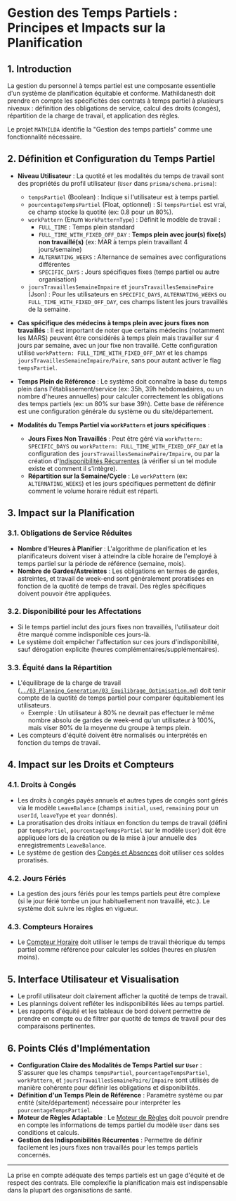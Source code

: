 # Gestion des Temps Partiels : Principes et Impacts sur la Planification

## 1. Introduction

La gestion du personnel à temps partiel est une composante essentielle d'un système de planification équitable et conforme. Mathildanesth doit prendre en compte les spécificités des contrats à temps partiel à plusieurs niveaux : définition des obligations de service, calcul des droits (congés), répartition de la charge de travail, et application des règles.

Le projet `MATHILDA` identifie la "Gestion des temps partiels" comme une fonctionnalité nécessaire.

## 2. Définition et Configuration du Temps Partiel

- **Niveau Utilisateur** : La quotité et les modalités du temps de travail sont des propriétés du profil utilisateur (`User` dans `prisma/schema.prisma`):
  - `tempsPartiel` (Boolean) : Indique si l'utilisateur est à temps partiel.
  - `pourcentageTempsPartiel` (Float, optionnel) : Si `tempsPartiel` est vrai, ce champ stocke la quotité (ex: 0.8 pour un 80%).
  - `workPattern` (Enum `WorkPatternType`) : Définit le modèle de travail :
    - `FULL_TIME` : Temps plein standard 
    - `FULL_TIME_WITH_FIXED_OFF_DAY` : **Temps plein avec jour(s) fixe(s) non travaillé(s)** (ex: MAR à temps plein travaillant 4 jours/semaine)
    - `ALTERNATING_WEEKS` : Alternance de semaines avec configurations différentes
    - `SPECIFIC_DAYS` : Jours spécifiques fixes (temps partiel ou autre organisation)
  - `joursTravaillesSemaineImpaire` et `joursTravaillesSemainePaire` (Json) : Pour les utilisateurs en `SPECIFIC_DAYS`, `ALTERNATING_WEEKS` ou `FULL_TIME_WITH_FIXED_OFF_DAY`, ces champs listent les jours travaillés de la semaine.

- **Cas spécifique des médecins à temps plein avec jours fixes non travaillés** : Il est important de noter que certains médecins (notamment les MARS) peuvent être considérés à temps plein mais travailler sur 4 jours par semaine, avec un jour fixe non travaillé. Cette configuration utilise `workPattern: FULL_TIME_WITH_FIXED_OFF_DAY` et les champs `joursTravaillesSemaineImpaire/Paire`, sans pour autant activer le flag `tempsPartiel`.

- **Temps Plein de Référence** : Le système doit connaître la base du temps plein dans l'établissement/service (ex: 35h, 39h hebdomadaires, ou un nombre d'heures annuelles) pour calculer correctement les obligations des temps partiels (ex: un 80% sur base 39h). Cette base de référence est une configuration générale du système ou du site/département.

- **Modalités du Temps Partiel via `workPattern` et jours spécifiques** :
  - **Jours Fixes Non Travaillés** : Peut être géré via `workPattern: SPECIFIC_DAYS` ou `workPattern: FULL_TIME_WITH_FIXED_OFF_DAY` et la configuration des `joursTravaillesSemainePaire/Impaire`, ou par la création d'[Indisponibilités Récurrentes](../../../modules/unavailability/types/index.ts) (à vérifier si un tel module existe et comment il s'intègre).
  - **Répartition sur la Semaine/Cycle** : Le `workPattern` (ex: `ALTERNATING_WEEKS`) et les jours spécifiques permettent de définir comment le volume horaire réduit est réparti.

## 3. Impact sur la Planification

### 3.1. Obligations de Service Réduites

- **Nombre d'Heures à Planifier** : L'algorithme de planification et les planificateurs doivent viser à atteindre la cible horaire de l'employé à temps partiel sur la période de référence (semaine, mois).
- **Nombre de Gardes/Astreintes** : Les obligations en termes de gardes, astreintes, et travail de week-end sont généralement proratisées en fonction de la quotité de temps de travail. Des règles spécifiques doivent pouvoir être appliquées.

### 3.2. Disponibilité pour les Affectations

- Si le temps partiel inclut des jours fixes non travaillés, l'utilisateur doit être marqué comme indisponible ces jours-là.
- Le système doit empêcher l'affectation sur ces jours d'indisponibilité, sauf dérogation explicite (heures complémentaires/supplémentaires).

### 3.3. Équité dans la Répartition

- L'équilibrage de la charge de travail ([`../03_Planning_Generation/03_Equilibrage_Optimisation.md`](../../03_Planning_Generation/03_Equilibrage_Optimisation.md)) doit tenir compte de la quotité de temps partiel pour comparer équitablement les utilisateurs.
  - Exemple : Un utilisateur à 80% ne devrait pas effectuer le même nombre absolu de gardes de week-end qu'un utilisateur à 100%, mais viser 80% de la moyenne du groupe à temps plein.
- Les compteurs d'équité doivent être normalisés ou interprétés en fonction du temps de travail.

## 4. Impact sur les Droits et Compteurs

### 4.1. Droits à Congés

- Les droits à congés payés annuels et autres types de congés sont gérés via le modèle `LeaveBalance` (champs `initial`, `used`, `remaining` pour un `userId`, `leaveType` et `year` donnés).
- La proratisation des droits initiaux en fonction du temps de travail (défini par `tempsPartiel`, `pourcentageTempsPartiel` sur le modèle `User`) doit être appliquée lors de la création ou de la mise à jour annuelle des enregistrements `LeaveBalance`.
- Le système de gestion des [Congés et Absences](../02_Gestion_Conges_Absences/01_Processus_Gestion_Conges_Absences.md) doit utiliser ces soldes proratisés.

### 4.2. Jours Fériés

- La gestion des jours fériés pour les temps partiels peut être complexe (si le jour férié tombe un jour habituellement non travaillé, etc.). Le système doit suivre les règles en vigueur.

### 4.3. Compteurs Horaires

- Le [Compteur Horaire](../../09_Compteurs_Suivi_Temps/01_Compteur_Horaire_MAR.md) doit utiliser le temps de travail théorique du temps partiel comme référence pour calculer les soldes (heures en plus/en moins).

## 5. Interface Utilisateur et Visualisation

- Le profil utilisateur doit clairement afficher la quotité de temps de travail.
- Les plannings doivent refléter les indisponibilités liées au temps partiel.
- Les rapports d'équité et les tableaux de bord doivent permettre de prendre en compte ou de filtrer par quotité de temps de travail pour des comparaisons pertinentes.

## 6. Points Clés d'Implémentation

- **Configuration Claire des Modalités de Temps Partiel sur `User`** : S'assurer que les champs `tempsPartiel`, `pourcentageTempsPartiel`, `workPattern`, et `joursTravaillesSemainePaire/Impaire` sont utilisés de manière cohérente pour définir les obligations et disponibilités.
- **Définition d'un Temps Plein de Référence** : Paramètre système ou par entité (site/département) nécessaire pour interpréter les `pourcentageTempsPartiel`.
- **Moteur de Règles Adaptable** : Le [Moteur de Règles](../../03_Planning_Generation/01_Moteur_Regles.md) doit pouvoir prendre en compte les informations de temps partiel du modèle `User` dans ses conditions et calculs.
- **Gestion des Indisponibilités Récurrentes** : Permettre de définir facilement les jours fixes non travaillés pour les temps partiels concernés.

---

La prise en compte adéquate des temps partiels est un gage d'équité et de respect des contrats. Elle complexifie la planification mais est indispensable dans la plupart des organisations de santé.
